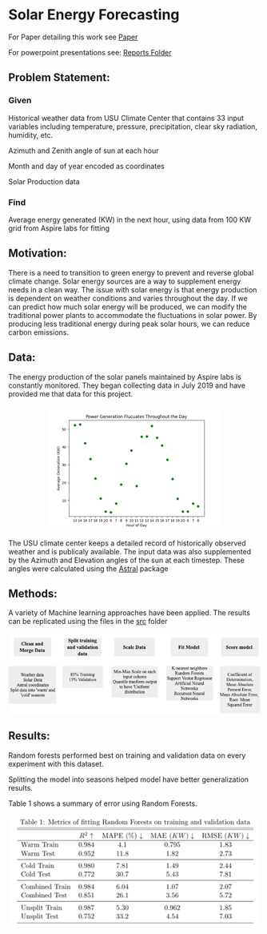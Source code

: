 # Solar Energy Forecasting
For Paper detailing this work see <a href="https://www.overleaf.com/read/nybprsncxpxf" > Paper </a>

For powerpoint presentations see: <a href="https://github.com/bradley-p/Solar_Energy_Forecasting/blob/main/Reports:Notes/" >Reports Folder </a>

## Problem Statement: 

### Given

Historical weather data from USU Climate Center that contains 33 input variables including temperature, pressure, precipitation, clear sky radiation, humidity, etc.

Azimuth and Zenith angle of sun at each hour

Month and day of year encoded as coordinates

Solar Production data

### Find 

Average energy generated (KW) in the next hour, using data from 100 KW grid from Aspire labs for fitting

## Motivation: 
There is a need to transition to green energy to prevent and reverse global climate change. Solar energy sources are a way to supplement energy needs in a clean way. The issue with solar energy is that energy production is dependent on weather conditions and varies throughout the day. If we can predict how much solar energy will be produced, we can modify the traditional power plants to accommodate the fluctuations in solar power. By producing less traditional energy during peak solar hours, we can reduce carbon emissions.
## Data:
The energy production of the solar panels maintained by Aspire labs is constantly monitored. They began collecting data in July 2019 and have provided me that data for this project. 
<p align="center">
<img width='350' height='250' src='images/Power_Generation_Fluctuates.png'>
</p>

The USU climate center keeps a detailed record of historically observed weather and is publicaly available. The input data was also supplemented by the Azimuth and Elevation angles of the sun at each timestep. These angles were calculated using the <a href='https://github.com/bradley-p/Solar_Energy_Forecasting/tree/main/src'>Astral</a> package 

## Methods:
A variety of Machine learning approaches have been applied. The results can be replicated using the files in the  <a href='https://github.com/bradley-p/Solar_Energy_Forecasting/tree/main/src'> src</a> folder

<p align="center">
<img src='images/methods.png'>
</p>

## Results: 
Random forests performed best on training and validation data on every experiment with this dataset. 

Splitting the model into seasons helped model have better generalization results.

Table 1 shows a summary of error using Random Forests.
<p align="center">
<img src='images/table1.png'>
</p>
